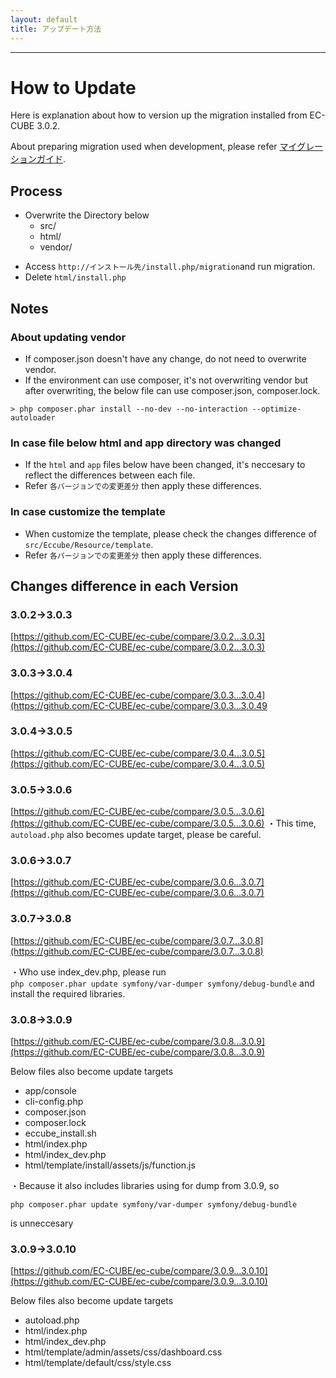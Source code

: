 ```yaml
---
layout: default
title: アップデート方法
---
```


---

# How to Update

Here is explanation about how to version up the migration installed from EC-CUBE 3.0.2.

About preparing migration used when development, please refer [マイグレーションガイド](migration.html).

## Process

- Overwrite the Directory below
    - src/
    - html/
    - vendor/
+ Access `http://インストール先/install.php/migration`and run migration.
+ Delete `html/install.php`

## Notes

### About updating vendor

* If composer.json doesn't have any change, do not need to overwrite vendor.
* If the environment can use composer, it's not overwriting vendor but after overwriting, the below file can use composer.json, composer.lock.

```
> php composer.phar install --no-dev --no-interaction --optimize-autoloader
```

### In case file below html and app directory was changed 

* If the `html` and `app` files below have been changed, it's neccesary to reflect the differences between each file.
* Refer `各バージョンでの変更差分` then apply these differences.

### In case customize the template 

* When customize the template, please check the changes difference of `src/Eccube/Resource/template`.
* Refer `各バージョンでの変更差分` then apply these differences.

## Changes difference in each Version 

### 3.0.2→3.0.3

[https://github.com/EC-CUBE/ec-cube/compare/3.0.2...3.0.3](https://github.com/EC-CUBE/ec-cube/compare/3.0.2...3.0.3)

### 3.0.3→3.0.4

[https://github.com/EC-CUBE/ec-cube/compare/3.0.3...3.0.4](https://github.com/EC-CUBE/ec-cube/compare/3.0.3...3.0.49

### 3.0.4→3.0.5

[https://github.com/EC-CUBE/ec-cube/compare/3.0.4...3.0.5](https://github.com/EC-CUBE/ec-cube/compare/3.0.4...3.0.5)

### 3.0.5→3.0.6

[https://github.com/EC-CUBE/ec-cube/compare/3.0.5...3.0.6](https://github.com/EC-CUBE/ec-cube/compare/3.0.5...3.0.6)
・This time, `autoload.php`  also becomes update target, please be careful.

### 3.0.6→3.0.7

[https://github.com/EC-CUBE/ec-cube/compare/3.0.6...3.0.7](https://github.com/EC-CUBE/ec-cube/compare/3.0.6...3.0.7)

### 3.0.7→3.0.8

[https://github.com/EC-CUBE/ec-cube/compare/3.0.7...3.0.8](https://github.com/EC-CUBE/ec-cube/compare/3.0.7...3.0.8)

・Who use index_dev.php, please run  
``` php composer.phar update symfony/var-dumper symfony/debug-bundle ```
and install the required libraries.

### 3.0.8→3.0.9

[https://github.com/EC-CUBE/ec-cube/compare/3.0.8...3.0.9](https://github.com/EC-CUBE/ec-cube/compare/3.0.8...3.0.9)

Below files also become update targets

- app/console
- cli-config.php
- composer.json
- composer.lock
- eccube_install.sh
- html/index.php
- html/index_dev.php
- html/template/install/assets/js/function.js


・Because it also includes libraries using for dump from 3.0.9, so
```
php composer.phar update symfony/var-dumper symfony/debug-bundle
```  
is unneccesary 

### 3.0.9→3.0.10

[https://github.com/EC-CUBE/ec-cube/compare/3.0.9...3.0.10](https://github.com/EC-CUBE/ec-cube/compare/3.0.9...3.0.10)

Below files also become update targets

- autoload.php
- html/index.php
- html/index_dev.php
- html/template/admin/assets/css/dashboard.css
- html/template/default/css/style.css
